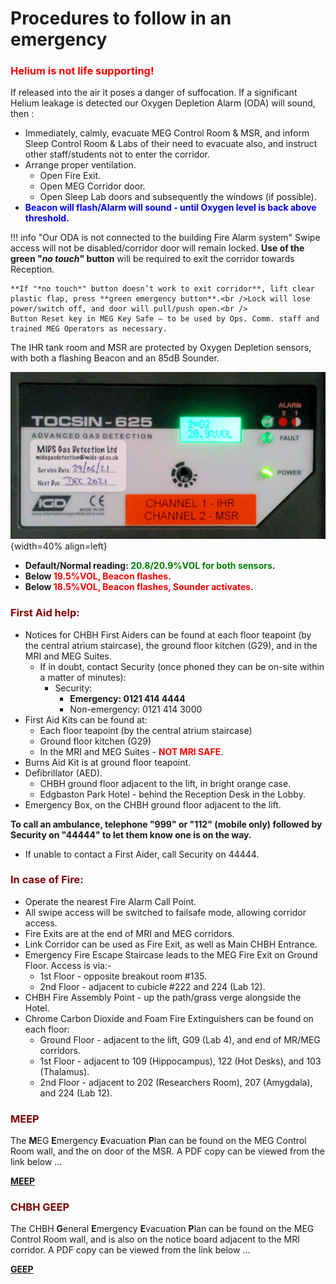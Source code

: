 # Procedures to follow in an emergency

### **<span style="color:red">Helium is not life supporting!</span>**

If released into the air it poses a danger of suffocation. If a significant Helium leakage is detected our Oxygen Depletion Alarm (ODA) will sound, then :

* Immediately, calmly, evacuate MEG Control Room & MSR, and inform Sleep Control Room & Labs of their need to evacuate also, and instruct other staff/students not to enter the corridor.
* Arrange proper ventilation.
	* Open Fire Exit.
	* Open MEG Corridor door.
	* Open Sleep Lab doors and subsequently the windows (if possible).
* **<span style="color:blue">Beacon will flash/Alarm will sound - until Oxygen level is back above threshold.</span>**

!!! info "Our ODA is not connected to the building Fire Alarm system"
	Swipe access will not be disabled/corridor door will remain locked. **Use of the green "*no touch*" button** will be required to exit the corridor towards Reception.
	
	**If "*no touch*" button doesn’t work to exit corridor**, lift clear plastic flap, press **green emergency button**.<br />Lock will lose power/switch off, and door will pull/push open.<br /> 
	Button Reset key in MEG Key Safe – to be used by Ops. Comm. staff and trained MEG Operators as necessary.


The IHR tank room and MSR are protected by Oxygen Depletion sensors, with both a flashing Beacon and an 85dB Sounder.

![ODA Alarm](../../images/meg/TOCSIN_625.jpg){width=40% align=left}

* **Default/Normal reading: <span style="color:green">20.8/20.9%VOL for both sensors</span>.**
* **Below <span style="color:red">19.5%VOL, Beacon flashes</span>.**
* **Below <span style="color:red">18.5%VOL, Beacon flashes, Sounder activates</span>.**

### **<span style="color:maroon">First Aid help:</span>**

* Notices for CHBH First Aiders can be found at each floor teapoint (by the central atrium staircase), the ground floor kitchen (G29), and in the MRI and MEG Suites.
	* If in doubt, contact Security (once phoned they can be on-site within a matter of minutes):
		* Security:
			* **Emergency: 0121 414 4444**
			* Non-emergency: 0121 414 3000
* First Aid Kits can be found at:
	* Each floor teapoint (by the central atrium staircase)
	* Ground floor kitchen (G29)
	* In the MRI and MEG Suites - **<span style="color:red">NOT MRI SAFE</span>**.
* Burns Aid Kit is at ground floor teapoint.
* Defibrillator (AED).
	* CHBH ground floor adjacent to the lift, in bright orange case.
	* Edgbaston Park Hotel - behind the Reception Desk in the Lobby.
* Emergency Box, on the CHBH ground floor adjacent to the lift.

**To call an ambulance, telephone "999" or "112" (mobile only) followed by Security on "44444" to let them know one is on the way.**

* If unable to contact a First Aider, call Security on 44444.


### **<span style="color:maroon">In case of Fire:</span>**

* Operate the nearest Fire Alarm Call Point.
* All swipe access will be switched to failsafe mode, allowing corridor access.
* Fire Exits are at the end of MRI and MEG corridors.
* Link Corridor can be used as Fire Exit, as well as Main CHBH Entrance.
* Emergency Fire Escape Staircase leads to the MEG Fire Exit on Ground Floor. Access is via:-
	* 1st Floor - opposite breakout room #135.
	* 2nd Floor - adjacent to cubicle #222 and 224 (Lab 12).
* CHBH Fire Assembly Point - up the path/grass verge alongside the Hotel.
* Chrome Carbon Dioxide and Foam Fire Extinguishers can be found on each floor:
	* Ground Floor - adjacent to the lift, G09 (Lab 4), and end of MR/MEG corridors.
	* 1st Floor - adjacent to 109 (Hippocampus), 122 (Hot Desks), and 103 (Thalamus).
	* 2nd Floor - adjacent to 202 (Researchers Room), 207 (Amygdala), and 224 (Lab 12).


### **<span style="color:maroon">MEEP</span>**

The **M**EG **E**mergency **E**vacuation **P**lan can be found on the MEG Control Room wall, and the on door of the MSR. A PDF copy can be viewed from the link below ...

**[MEEP](../../meg/pdfs/MEEP.pdf)**

### **<span style="color:maroon">CHBH GEEP</span>**

The CHBH **G**eneral **E**mergency **E**vacuation **P**lan can be found on the MEG Control Room wall, and is also on the notice board adjacent to the MRI corridor. A PDF copy can be viewed from the link below ...

**[GEEP](../../meg/pdfs/GEEP.pdf)**